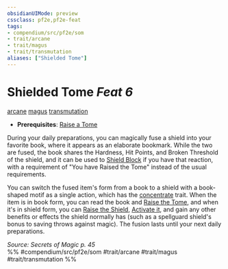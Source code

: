 ```yaml
---
obsidianUIMode: preview
cssclass: pf2e,pf2e-feat
tags:
- compendium/src/pf2e/som
- trait/arcane
- trait/magus
- trait/transmutation
aliases: ["Shielded Tome"]
---
```

# Shielded Tome  *Feat 6*  
[arcane](arcane.md "Arcane Tradition Trait")  [magus](Reference/Rules/Traits/magus-som.md "Magus Class Trait")  [transmutation](transmutation.md "Transmutation School Trait")  

- **Prerequisites**: [Raise a Tome](raise-a-tome-som.md)

During your daily preparations, you can magically fuse a shield into your favorite book, where it appears as an elaborate bookmark. While the two are fused, the book shares the Hardness, Hit Points, and Broken Threshold of the shield, and it can be used to [Shield Block](Reference/Compendium/Feats/shield-block.md) if you have that reaction, with a requirement of "You have Raised the Tome" instead of the usual requirements.

You can switch the fused item's form from a book to a shield with a book-shaped motif as a single action, which has the [concentrate](concentrate.md "Concentrate Action & Ability Trait") trait. When the item is in book form, you can read the book and [Raise the Tome](raise-a-tome-som.md), and when it's in shield form, you can [Raise the Shield](raise-a-shield.md), [Activate it](activate-an-item.md), and gain any other benefits or effects the shield normally has (such as a spellguard shield's bonus to saving throws against magic). The fusion lasts until your next daily preparations.

*Source: Secrets of Magic p. 45*  
%% #compendium/src/pf2e/som #trait/arcane #trait/magus #trait/transmutation %%